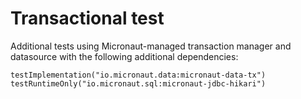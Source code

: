 # Transactional test

Additional tests using Micronaut-managed transaction manager and datasource with the following additional dependencies:

```
testImplementation("io.micronaut.data:micronaut-data-tx")
testRuntimeOnly("io.micronaut.sql:micronaut-jdbc-hikari")
```
